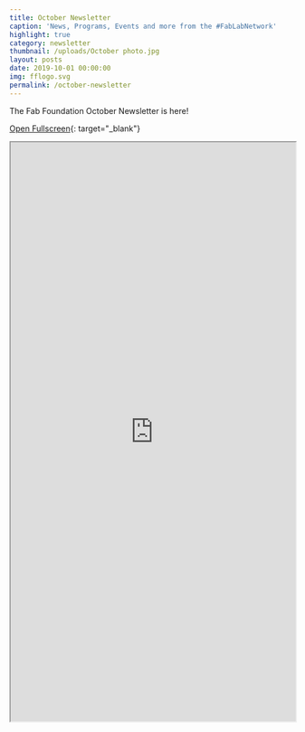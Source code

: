 ```yaml
---
title: October Newsletter
caption: 'News, Programs, Events and more from the #FabLabNetwork'
highlight: true
category: newsletter
thumbnail: /uploads/October photo.jpg
layout: posts
date: 2019-10-01 00:00:00
img: fflogo.svg
permalink: /october-newsletter
---
```


The Fab Foundation October Newsletter is here\!

[Open Fullscreen](https://mailchi.mp/fabfoundation.org/the-fab-foundation-october-newsletter-is-here-301699){: target="_blank"}

<iframe src="https://mailchi.mp/fabfoundation.org/the-fab-foundation-october-newsletter-is-here-301699" style="max-width: 1024px; width: 100%; margin: 0 auto; height: 1024px"></iframe>